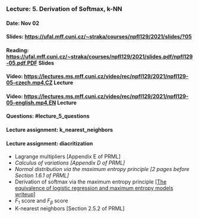 ### Lecture: 5. Derivation of Softmax, k-NN
#### Date: Nov 02
#### Slides: https://ufal.mff.cuni.cz/~straka/courses/npfl129/2021/slides/?05
#### Reading: https://ufal.mff.cuni.cz/~straka/courses/npfl129/2021/slides.pdf/npfl129-05.pdf,PDF Slides
#### Video: https://lectures.ms.mff.cuni.cz/video/rec/npfl129/2021/npfl129-05-czech.mp4,CZ Lecture
#### Video: https://lectures.ms.mff.cuni.cz/video/rec/npfl129/2021/npfl129-05-english.mp4,EN Lecture
#### Questions: #lecture_5_questions
#### Lecture assignment: k_nearest_neighbors
#### Lecture assignment: diacritization

- Lagrange multipliers [Appendix E of PRML]
- _Calculus of variations [Appendix D of PRML]_
- _Normal distribution via the maximum entropy principle [2 pages before Section 1.6.1 of PRML]_
- Derivation of softmax via the maximum entropy principle [[The equivalence of logistic regression and maximum entropy models writeup](https://github.com/WinVector/Examples/blob/main/dfiles/LogisticRegressionMaxEnt.pdf)]
- $F_1$ score and $F_β$ score
- K-nearest neighbors [Section 2.5.2 of PRML]
